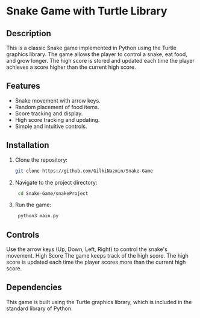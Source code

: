 # Snake Game with Turtle Library

## Description

This is a classic Snake game implemented in Python using the Turtle graphics library. The game allows the player to control a snake, eat food, and grow longer. The high score is stored and updated each time the player achieves a score higher than the current high score.

## Features

- Snake movement with arrow keys.
- Random placement of food items.
- Score tracking and display.
- High score tracking and updating.
- Simple and intuitive controls.

## Installation

1. Clone the repository:

   ```bash
   git clone https://github.com/GilkiNazmin/Snake-Game

2. Navigate to the project directory:
   
   ```bash
    cd Snake-Game/snakeProject

4. Run the game:

    ```bash
     python3 main.py

## Controls
Use the arrow keys (Up, Down, Left, Right) to control the snake's movement.
High Score
The game keeps track of the high score. The high score is updated each time the player scores more than the current high score.

## Dependencies
This game is built using the Turtle graphics library, which is included in the standard library of Python.
